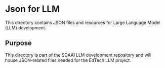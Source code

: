 # Json for LLM

This directory contains JSON files and resources for Large Language Model (LLM) development.

## Purpose
This directory is part of the SCAAI LLM development repository and will house JSON-related files needed for the EdTech LLM project.
